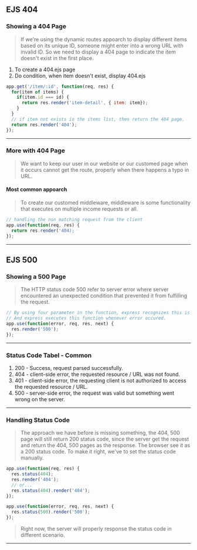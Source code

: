 ## EJS 404
### Showing a 404 Page
> If we're using the dynamic routes appoarch to display different items based on its unique ID, someone might enter into a wrong URL with invalid ID. So we need to display a 404 page to indicate the item doesn't exist in the first place.
1. To create a 404.ejs page
2. Do condition, when item doesn't exist, display 404.ejs
```js
app.get('/item/:id', function(req, res) {
  for(item of items) {
    if(item.id === id) {
      return res.render('item-detail', { item: item});
    }
  }
  // if item not exists in the items list, then return the 404 page.
  return res.render('404');
});
```

---

### More with 404 Page
> We want to keep our user in our website or our customed page when it occurs cannot get the route, properly when there happens a typo in URL.
#### Most common appoarch
> To create our customed middleware, middleware is some functionality that executes on multiple income requests or all.
```js
// handling the non matching request from the client
app.use(function(req, res) {
  return res.render('404);
});
```

---

## EJS 500
### Showing a 500 Page
> The HTTP status code 500 refer to server error where server encountered an unexpected condition that prevented it from fulfilling the request.
```js
// By using four parameter in the function, express recognizes this is the error handling function.
// And express executes this function whenever error occured.
app.use(function(error, req, res, next) {
  res.render('500');
});
```

---

### Status Code Tabel - Common
1. 200 - Success, request parsed successfully.
2. 404 - client-side error, the requested resource / URL was not found.
3. 401 - client-side error, the requesting client is not authorized to access the requested resource / URL.
4. 500 - server-side error, the request was valid but something went wrong on the server.

___

### Handling Status Code
> The approach we have before is missing something, the 404, 500 page will still return 200 status code, since the server get the request and return the 404, 500 pages as the response. The browser see it as a 200 status code. To make it right, we've to set the status code manually.
```js
app.use(function(req, res) {
  res.status(404);
  res.render('404');
  // or...
  res.status(404).render('404');
});

app.use(function(error, req, res, next) {
  res.status(500).render('500');
});
```
> Right now, the server will properly response the status code in different scenario.

---
